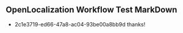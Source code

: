 ## OpenLocalization Workflow Test MarkDown
* 2c1e3719-ed66-47a8-ac04-93be00a8bb9d 
thanks!<!--HONumber=Mar16_HO2-->
